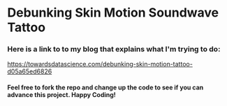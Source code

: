 # Debunking Skin Motion Soundwave Tattoo

### Here is a link to to my blog that explains what I'm trying to do:
https://towardsdatascience.com/debunking-skin-motion-tattoo-d05a65ed6826

#### Feel free to fork the repo and change up the code to see if you can advance this project. Happy Coding!
